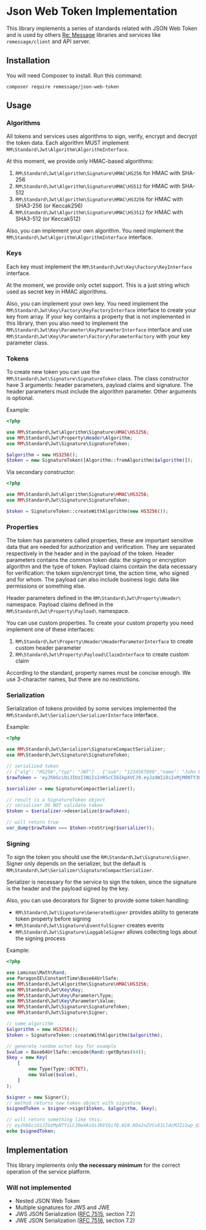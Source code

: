 # Json Web Token Implementation

This library implements a series of standards related with JSON Web Token and is used by others [Re: Message](https://remessage.ru) libraries and services like `remessage/client` and API server.

## Installation

You will need Composer to install. Run this command:

`composer require remessage/json-web-token`

## Usage

### Algorithms

All tokens and services uses algorithms to sign, verify, encrypt and decrypt the token data. Each algorithm MUST implement `RM\Standard\Jwt\Algorithm\AlgorithmInterface`.

At this moment, we provide only HMAC-based algorithms:
1. `RM\Standard\Jwt\Algorithm\Signature\HMAC\HS256` for HMAC with SHA-256
1. `RM\Standard\Jwt\Algorithm\Signature\HMAC\HS512` for HMAC with SHA-512
1. `RM\Standard\Jwt\Algorithm\Signature\HMAC\HS3256` for HMAC with SHA3-256 (or Keccak256)
1. `RM\Standard\Jwt\Algorithm\Signature\HMAC\HS3512` for HMAC with SHA3-512 (or Keccak512)

Also, you can implement your own algorithm. You need implement the `RM\Standard\Jwt\Algorithm\AlgorithmInterface` interface.

### Keys

Each key must implement the `RM\Standard\Jwt\Key\Factory\KeyInterface` interface.

At the moment, we provide only octet support. This is a just string which used as secret key in HMAC algorithms.

Also, you can implement your own key. You need implement the `RM\Standard\Jwt\Key\Factory\KeyFactoryInterface` interface to create your key from array. If your key contains a property that is not implemented in this library, then you also need to implement the `RM\Standard\Jwt\Key\Parameter\KeyParameterInterface` interface and use `RM\Standard\Jwt\Key\Parameter\Factory\ParameterFactory` with your key parameter class.

### Tokens

To create new token you can use the `RM\Standard\Jwt\Signature\SignatureToken` class. The class constructor have 3 arguments: header parameters, payload claims and signature. The header parameters must include the algorithm parameter. Other arguments is optional.

Example:

```php
<?php

use RM\Standard\Jwt\Algorithm\Signature\HMAC\HS3256;
use RM\Standard\Jwt\Property\Header\Algorithm;
use RM\Standard\Jwt\Signature\SignatureToken;

$algorithm = new HS3256();
$token = new SignatureToken([Algorithm::fromAlgorithm($algorithm)]);
```

Via secondary constructor:
```php
<?php

use RM\Standard\Jwt\Algorithm\Signature\HMAC\HS3256;
use RM\Standard\Jwt\Signature\SignatureToken;

$token = SignatureToken::createWithAlgorithm(new HS3256());
```

### Properties

The token has parameters called properties, these are important sensitive data that are needed for authorization and verification. They are separated respectively in the header and in the payload of the token. Header parameters contains the common token data: the signing or encryption algorithm and the type of token. Payload claims contain the data necessary for verification: the token sign/encrypt time, the action time, who signed and for whom. The payload can also include business logic data like permissions or something else.

Header parameters defined in the `RM\Standard\Jwt\Property\Header\` namespace. Payload claims defined in the `RM\Standard\Jwt\Property\Payload\` namespace.

You can use custom properties. To create your custom property you need implement one of these interfaces:
1. `RM\Standard\Jwt\Property\Header\HeaderParameterInterface` to create custom header parameter
2. `RM\Standard\Jwt\Property\Payload\ClaimInterface` to create custom claim

According to the standard, property names must be concise enough. We use 3-character names, but there are no restrictions.

### Serialization

Serialization of tokens provided by some services implemented the `RM\Standard\Jwt\Serializer\SerializerInterface` interface.

Example:

```php
<?php

use RM\Standard\Jwt\Serializer\SignatureCompactSerializer;
use RM\Standard\Jwt\Signature\SignatureToken;

// serialized token
// {"alg": "HS256","typ": "JWT"} . {"sub": "1234567890","name": "John Doe","iat": 1516239022} . signature
$rawToken = 'eyJhbGciOiJIUzI1NiIsInR5cCI6IkpXVCJ9.eyJzdWIiOiIxMjM0NTY3ODkwIiwibmFtZSI6IkpvaG4gRG9lIiwiaWF0IjoxNTE2MjM5MDIyfQ.SflKxwRJSMeKKF2QT4fwpMeJf36POk6yJV_adQssw5c';

$serializer = new SignatureCompactSerializer();

// result is a SignatureToken object
// serializer DO NOT validate token
$token = $serializer->deserialize($rawToken);

// will return true
var_dump($rawToken === $token->toString($serializer));
```

### Signing

To sign the token you should use the `RM\Standard\Jwt\Signature\Signer`. Signer only depends on the serializer, but the default is `RM\Standard\Jwt\Serializer\SignatureCompactSerializer`.

Serializer is necessary for the service to sign the token, since the signature is the header and the payload signed by the key.

Also, you can use decorators for Signer to provide some token handling:
- `RM\Standard\Jwt\Signature\GeneratedSigner` provides ability to generate token property before signing
- `RM\Standard\Jwt\Signature\EventfulSigner` creates events
- `RM\Standard\Jwt\Signature\LoggableSigner` allows collecting logs about the signing process

Example:

```php
<?php

use Laminas\Math\Rand;
use ParagonIE\ConstantTime\Base64UrlSafe;
use RM\Standard\Jwt\Algorithm\Signature\HMAC\HS3256;
use RM\Standard\Jwt\Key\Key;
use RM\Standard\Jwt\Key\Parameter\Type;
use RM\Standard\Jwt\Key\Parameter\Value;
use RM\Standard\Jwt\Signature\SignatureToken;
use RM\Standard\Jwt\Signature\Signer;

// some algorithm
$algorithm = new HS3256();
$token = SignatureToken::createWithAlgorithm($algorithm);

// generate random octet key for example
$value = Base64UrlSafe::encode(Rand::getBytes(64));
$key = new Key(
    [
        new Type(Type::OCTET),
        new Value($value),
    ]
);

$signer = new Signer();
// method returns new token object with signature
$signedToken = $signer->sign($token, $algorithm, $key);

// will return something like this:
// eyJhbGciOiJIUzMyNTYiLCJ0eXAiOiJKV1QifQ.W10.KDa2nZVCuX1LldcMJZz2wp_QifjN7sNHCFLtGDAWF9s
echo $signedToken;
```

## Implementation
This library implements only **the necessary minimum** for the correct operation of the service platform.

### Will not implemented
* Nested JSON Web Token
* Multiple signatures for JWS and JWE
* JWS JSON Serialization ([RFC 7515](https://datatracker.ietf.org/doc/html/rfc7515), section 7.2)
* JWE JSON Serialization ([RFC 7516](https://datatracker.ietf.org/doc/html/rfc7516), section 7.2)
